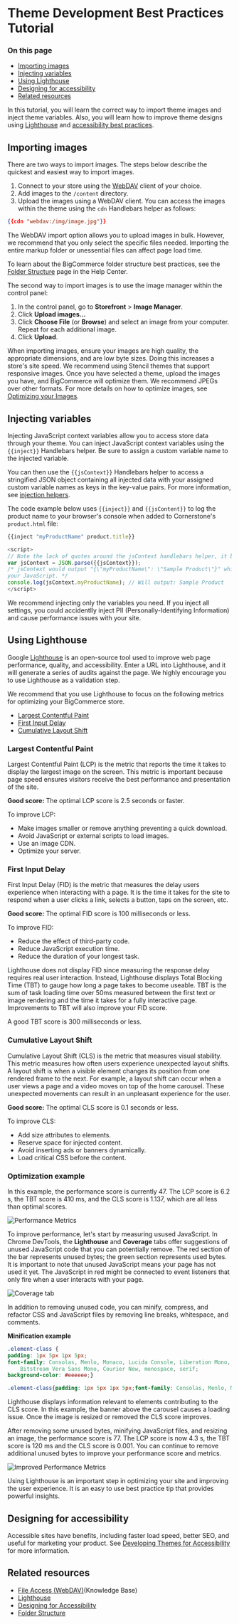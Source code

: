 # Theme Development Best Practices Tutorial

<div class="otp" id="no-index">

### On this page
- [Importing images](#importing-images)
- [Injecting variables](#injecting-variables)
- [Using Lighthouse](#using-lighthouse)
- [Designing for accessibility](#designing-for-accessibility)
- [Related resources](#related-resources)
</div>

In this tutorial, you will learn the correct way to import theme images and inject theme variables. Also, you will learn how to improve theme designs using [Lighthouse](https://developers.google.com/web/tools/lighthouse) and [accessibility best practices](https://developer.bigcommerce.com/stencil-docs/theme-accessibility).

## Importing images
There are two ways to import images. The steps below describe the quickest and easiest way to import images.
1. Connect to your store using the [WebDAV](https://support.bigcommerce.com/s/article/File-Access-WebDAV) client of your choice.
2. Add images to the `/content` directory.
3. Upload the images using a WebDAV client. You can access the images within the theme using the `cdn` Handlebars helper as follows:

```json
{{cdn "webdav:/img/image.jpg"}}
```
The WebDAV import option allows you to upload images in bulk. However, we recommend that you only select the specific files needed. Importing the entire markup folder or unessential files can affect page load time.

To learn about the BigCommerce folder structure best practices, see the [Folder Structure](https://support.bigcommerce.com/s/article/File-Access-WebDAV#folder) page in the Help Center.

The second way to import images is to use the image manager within the control panel:
1. In the control panel, go to **Storefront** > **Image Manager**.
2. Click **Upload images...**
3. Click **Choose File** (or **Browse**) and select an image from your computer. Repeat for each additional image.
4. Click **Upload**.

When importing images, ensure your images are high quality, the appropriate dimensions, and are low byte sizes. Doing this increases a store's site speed. We recommend using Stencil themes that support responsive images. Once you have selected a theme, upload the images you have, and BigCommerce will optimize them. We recommend JPEGs over other formats. For more details on how to optimize images, see [Optimizing your Images](https://support.bigcommerce.com/s/article/Optimizing-Your-Images).

## Injecting variables

Injecting JavaScript context variables allow you to access store data through your theme. You can inject JavaScript context variables using the `{{inject}}` Handlebars helper. Be sure to assign a custom variable name to the injected variable.

You can then use the `{{jsContext}}` Handlebars helper to access a stringified JSON object containing all injected data with your assigned custom variable names as keys in the key-value pairs. For more information, see [injection helpers](https://developer.bigcommerce.com/stencil-docs/reference-docs/handlebars-helpers-reference#inject). 

The code example below uses `{{inject}}` and `{{jsContent}}` to log the product name to your browser's console when added to Cornerstone's `product.html` file: 

```javascript
{{inject "myProductName" product.title}}

<script>
// Note the lack of quotes around the jsContext handlebars helper, it becomes a string automatically.
var jsContext = JSON.parse({{jsContext}});
/* jsContext would output "{\"myProductName\": \"Sample Product\"}" which can feed directly into
your JavaScript. */
console.log(jsContext.myProductName); // Will output: Sample Product
</script>
```

We recommend injecting only the variables you need. If you inject all settings, you could accidentlly inject PII (Personally-Identifying Information) and cause performance issues with your site.

## Using Lighthouse

Google [Lighthouse](https://developers.google.com/web/tools/lighthouse) is an open-source tool used to improve web page performance, quality, and accessibility. Enter a URL into Lighthouse, and it will generate a series of audits against the page. We highly encourage you to use Lighthouse as a validation step.

We recommend that you use Lighthouse to focus on the following metrics for optimizing your BigCommerce store.
* [Largest Contentful Paint](#largest-contentful-paint)
* [First Input Delay](#first-input-delay)
* [Cumulative Layout Shift](#cumulative-layout-shift)

### Largest Contentful Paint
Largest Contentful Paint (LCP) is the metric that reports the time it takes to display the largest image on the screen. This metric is important because page speed ensures visitors receive the best performance and presentation of the site.

<div class="HubBlock--callout">
<div class="CalloutBlock--info">
<div class="HubBlock-content">

**Good score:**
The optimal LCP score is 2.5 seconds or faster. 

</div>
</div>
</div>

To improve LCP:
* Make images smaller or remove anything preventing a quick download.
* Avoid JavaScript or external scripts to load images.
* Use an image CDN.
* Optimize your server.

### First Input Delay
First Input Delay (FID) is the metric that measures the delay users experience when interacting with a page. It is the time it takes for the site to respond when a user clicks a link, selects a button, taps on the screen, etc.

<div class="HubBlock--callout">
<div class="CalloutBlock--info">
<div class="HubBlock-content">

**Good score:**
The optimal FID score is 100 milliseconds or less. 

</div>
</div>
</div>

To improve FID:
* Reduce the effect of third-party code.
* Reduce JavaScript execution time.
* Reduce the duration of your longest task.

Lighthouse does not display FID since measuring the response delay requires real user interaction. Instead, Lighthouse displays Total Blocking Time (TBT) to gauge how long a page takes to become useable. TBT is the sum of task loading time over 50ms measured between the first text or image rendering and the time it takes for a fully interactive page. Improvements to TBT will also improve your FID score.

A good TBT score is 300 milliseconds or less.

### Cumulative Layout Shift

Cumulative Layout Shift (CLS) is the metric that measures visual stability. This metric measures how often users experience unexpected layout shifts. A layout shift is when a visible element changes its position from one rendered frame to the next. For example, a layout shift can occur when a user views a page and a video moves on top of the home carousel. These unexpected movements can result in an unpleasant experience for the user.

<div class="HubBlock--callout">
<div class="CalloutBlock--info">
<div class="HubBlock-content">

**Good score:**
The optimal CLS score is 0.1 seconds or less. 

</div>
</div>
</div>

To improve CLS:
* Add size attributes to elements.
* Reserve space for injected content.
* Avoid inserting ads or banners dynamically.
* Load critical CSS before the content.

### Optimization example

In this example, the performance score is currently 47. The LCP score is 6.2 s, the TBT score is 410 ms, and the CLS score is 1.137, which are all less than optimal scores.

![Performance Metrics](https://raw.githubusercontent.com/bigcommerce/dev-docs/master/assets/images/performance-example-1.png "Performance Metrics")

To improve performance, let's start by measuring usused JavaScript. In Chrome DevTools, the **Lighthouse** and **Coverage** tabs offer suggestions of unused JavaScript code that you can potentially remove. The red section of the bar represents unused bytes; the green section represents used bytes. It is important to note that unused JavaScript means your page has not used it yet. The JavaScript in red might be connected to event listeners that only fire when a user interacts with your page.

![Coverage tab](https://raw.githubusercontent.com/bigcommerce/dev-docs/master/assets/images/performance-example-2.png "Coverage tab")

In addition to removing unused code, you can minify, compress, and refactor CSS and JavaScript files by removing line breaks, whitespace, and comments.

**Minification example**

```css
.element-class {
padding: 1px 5px 1px 5px;
font-family: Consolas, Menlo, Monaco, Lucida Console, Liberation Mono, DejaVu Sans Mono, 
    Bitstream Vera Sans Mono, Courier New, monospace, serif;
background-color: #eeeeee;}
```

```css
.element-class{padding: 1px 5px 1px 5px;font-family: Consolas, Menlo, Monaco, Lucida Console, Liberation Mono, DejaVu Sans Mono, Bitstream Vera Sans Mono, Courier New, monospace, serif;background-color: #eee;}
```

Lighthouse displays information relevant to elements contributing to the CLS score. In this example, the banner above the carousel causes a loading issue. Once the image is resized or removed the CLS score improves.

After removing some unused bytes, minifying JavaScript files, and resizing an image, the performance score is 77. The LCP score is now 4.3 s, the TBT score is 120 ms and the CLS score is 0.001. You can continue to remove additional unused bytes to improve your performance score and metrics. 

![Improved Performance Metrics](https://raw.githubusercontent.com/bigcommerce/dev-docs/master/assets/images/performance-example-3.png "Improved Performance Metrics")

Using Lighthouse is an important step in optimizing your site and improving the user experience. It is an easy to use best practice tip that provides powerful insights. 

## Designing for accessibility

Accessible sites have benefits, including faster load speed, better SEO, and useful for marketing your product. See [Developing Themes for Accessibility](https://developer.bigcommerce.com/stencil-docs/theme-accessibility) for more information.

## Related resources
- [File Access (WebDAV)](https://support.bigcommerce.com/articles/Public/File-Access-WebDAV/)(Knowledge Base)
- [Lighthouse](https://developers.google.com/web/tools/lighthouse)
- [Designing for Accessibility](https://developer.bigcommerce.com/stencil-docs/theme-accessibility)
- [Folder Structure](https://support.bigcommerce.com/s/article/File-Access-WebDAV#folder)
